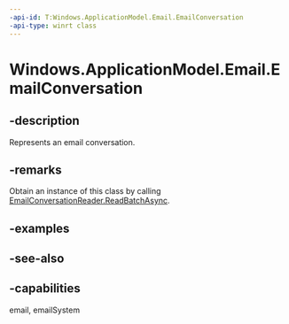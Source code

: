 ```yaml
---
-api-id: T:Windows.ApplicationModel.Email.EmailConversation
-api-type: winrt class
---
```


<!-- Class syntax.
public class EmailConversation : Windows.ApplicationModel.Email.IEmailConversation
-->

# Windows.ApplicationModel.Email.EmailConversation

## -description
Represents an email conversation.

## -remarks
Obtain an instance of this class by calling [EmailConversationReader.ReadBatchAsync](emailconversationreader_readbatchasync_888788553.md).

## -examples

## -see-also

## -capabilities
email, emailSystem
